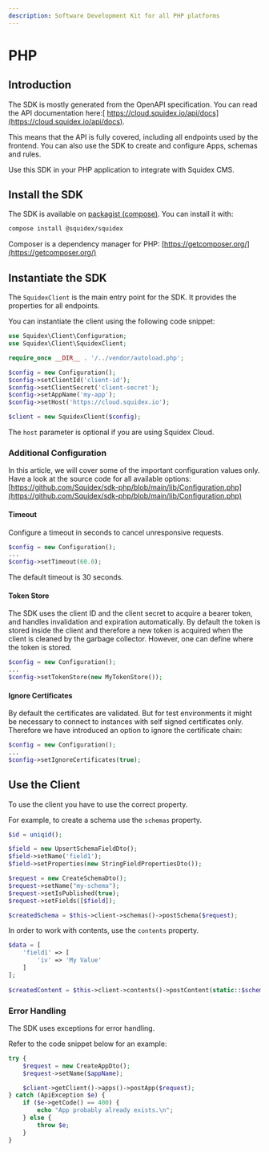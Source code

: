 ```yaml
---
description: Software Development Kit for all PHP platforms
---
```


# PHP

## Introduction

The SDK is mostly generated from the OpenAPI specification. You can read the API documentation here:[ https://cloud.squidex.io/api/docs](https://cloud.squidex.io/api/docs).

This means that the API is fully covered, including all endpoints used by the frontend. You can also use the SDK to create and configure Apps, schemas and rules.&#x20;

Use this SDK in your PHP application to integrate with Squidex CMS.

## Install the SDK

The SDK is available on [packagist (compose)](https://packagist.org/packages/squidex/squidex). You can install it with:

```sh
compose install @squidex/squidex
```

Composer is a dependency manager for PHP: [https://getcomposer.org/](https://getcomposer.org/)

## Instantiate the SDK

The `SquidexClient` is the main entry point for the SDK. It provides the properties for all endpoints.

You can instantiate the client using the following code snippet:

```php
use Squidex\Client\Configuration;
use Squidex\Client\SquidexClient;

require_once __DIR__ . '/../vendor/autoload.php';

$config = new Configuration();
$config->setClientId('client-id');
$config->setClientSecret('client-secret');
$config->setAppName('my-app');
$config->setHost('https://cloud.squidex.io');

$client = new SquidexClient($config);

```

The `host` parameter is optional if you are using Squidex Cloud.

### Additional Configuration

In this article, we will cover some of the important configuration values only. Have a look at the source code for all available options:\
[https://github.com/Squidex/sdk-php/blob/main/lib/Configuration.php](https://github.com/Squidex/sdk-php/blob/main/lib/Configuration.php)

#### Timeout

Configure a timeout in seconds to cancel unresponsive requests.

```php
$config = new Configuration();
...
$config->setTimeout(60.0);
```

The default timeout is 30 seconds.

#### Token Store

The SDK uses the client ID and the client secret to acquire a bearer token, and handles invalidation and expiration automatically. By default the token is stored inside the client and therefore a new token is acquired when the client is cleaned by the garbage collector. However, one can define where the token is stored.&#x20;

```php
$config = new Configuration();
...
$config->setTokenStore(new MyTokenStore());
```

#### Ignore Certificates

By default the certificates are validated. But for test environments it might be necessary to connect to instances with self signed certificates only. Therefore we have introduced an option to ignore the certificate chain:

```php
$config = new Configuration();
...
$config->setIgnoreCertificates(true);
```

## Use the Client

To use the client you have to use the correct property.

For example, to create a schema use the `schemas` property.

```php
$id = uniqid();

$field = new UpsertSchemaFieldDto();
$field->setName('field1');
$field->setProperties(new StringFieldPropertiesDto());

$request = new CreateSchemaDto();
$request->setName("my-schema");
$request->setIsPublished(true);
$request->setFields([$field]);

$createdSchema = $this->client->schemas()->postSchema($request);
```

In order to work with contents, use the `contents` property.

```php
$data = [
    'field1' => [
        'iv' => 'My Value'
    ]
];
    
$createdContent = $this->client->contents()->postContent(static::$schema->getName(), $data);
```

### Error Handling

The SDK uses exceptions for error handling.&#x20;

Refer to the code snippet below for an example:

```php
try {
    $request = new CreateAppDto();
    $request->setName($appName);

    $client->getClient()->apps()->postApp($request);
} catch (ApiException $e) {
    if ($e->getCode() == 400) {
        echo "App probably already exists.\n";
    } else {
        throw $e;
    }
}
```
